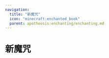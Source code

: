```yaml
---
navigation:
  title: "新魔咒"
  icon: "minecraft:enchanted_book"
  parent: apotheosis:enchanting/enchanting.md
---
```


# 新魔咒

<SubPages />